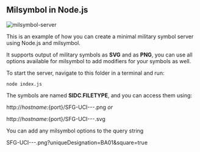 ## Milsymbol in Node.js

![milsymbol-server](https://raw.githubusercontent.com/spatialillusions/milsymbol-server/master/milsymbol-server.png?raw=true)

This is an example of how you can create a minimal military symbol server using Node.js and milsymbol.

It supports output of military symbols as **SVG** and as **PNG**, you can use all options available for milsymbol to add modifiers for your symbols as well.

To start the server, navigate to this folder in a terminal and run:

```
node index.js
```

The symbols are named **SIDC**.**FILETYPE**, and you can access them using:

http://${hostname}:${port}/SFG-UCI---.png _or_

http://${hostname}:${port}/SFG-UCI---.svg

You can add any milsymbol options to the query string

SFG-UCI---.png?uniqueDesignation=BA01&square=true
